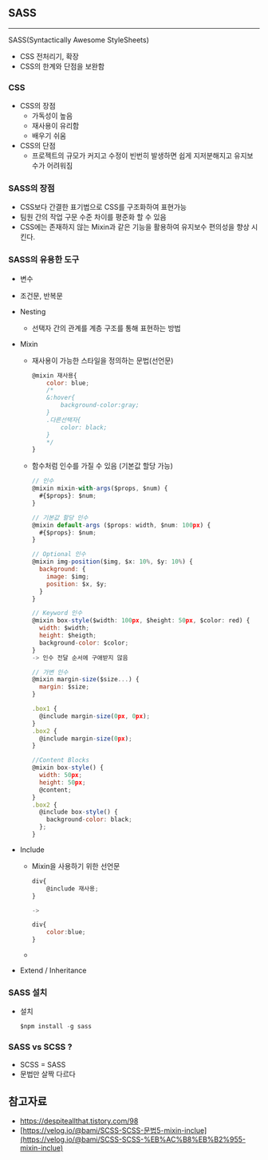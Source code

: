## SASS

---

SASS(Syntactically Awesome StyleSheets)

- CSS 전처리기, 확장
- CSS의 한계와 단점을 보완함

### CSS

- CSS의 장점
  - 가독성이 높음
  - 재사용이 유리함
  - 배우기 쉬움
- CSS의 단점
  - 프로젝트의 규모가 커지고 수정이 빈번히 발생하면 쉽게 지저분해지고 유지보수가 어려워짐

### SASS의 장점

- CSS보다 간결한 표기법으로 CSS를 구조화하여 표현가능
- 팀원 간의 작업 구문 수준 차이를 평준화 할 수 있음
- CSS에는 존재하지 않는 Mixin과 같은 기능을 활용하여 유지보수 편의성을 향상 시킨다.

### SASS의 유용한 도구

- 변수
- 조건문, 반복문
- Nesting
  - 선택자 간의 관계를 계층 구조를 통해 표현하는 방법
- Mixin

  - 재사용이 가능한 스타일을 정의하는 문법(선언문)
    ```jsx
    @mixin 재사용{
    	color: blue;
    	/*
    	&:hover{
    		background-color:gray;
    	}
    	.다른선택자{
    		color: black;
    	}
    	*/
    }
    ```
  - 함수처럼 인수를 가질 수 있음 (기본값 할당 가능)

    ```jsx
    // 인수
    @mixin mixin-with-args($props, $num) {
      #{$props}: $num;
    }

    // 기본값 할당 인수
    @mixin default-args ($props: width, $num: 100px) {
      #{$props}: $num;
    }

    // Optional 인수
    @mixin img-position($img, $x: 10%, $y: 10%) {
      background: {
        image: $img;
        position: $x, $y;
      }
    }

    // Keyword 인수
    @mixin box-style($width: 100px, $height: 50px, $color: red) {
      width: $width;
      height: $heigth;
      background-color: $color;
    }
    -> 인수 전달 순서에 구애받지 않음

    // 가변 인수
    @mixin margin-size($size...) {
      margin: $size;
    }

    .box1 {
      @include margin-size(0px, 0px);
    }
    .box2 {
      @include margin-size(0px);
    }

    //Content Blocks
    @mixin box-style() {
      width: 50px;
      height: 50px;
      @content;
    }
    .box2 {
      @include box-style() {
        background-color: black;
      };
    }
    ```

- Include

  - Mixin을 사용하기 위한 선언문

    ```jsx
    div{
    	@include 재사용;
    }

    ->

    div{
    	color:blue;
    }
    ```

  -

- Extend / Inheritance

### SASS 설치

- 설치
  ```jsx
  $npm install -g sass
  ```

### SASS vs SCSS ?

- SCSS = SASS
- 문법만 살짝 다르다

## 참고자료

- https://despiteallthat.tistory.com/98
- [https://velog.io/@bami/SCSS-SCSS-문법5-mixin-inclue](https://velog.io/@bami/SCSS-SCSS-%EB%AC%B8%EB%B2%955-mixin-inclue)
